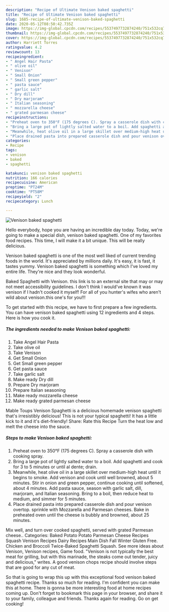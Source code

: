 ```yaml
---
description: "Recipe of Ultimate Venison baked spaghetti"
title: "Recipe of Ultimate Venison baked spaghetti"
slug: 1685-recipe-of-ultimate-venison-baked-spaghetti
date: 2020-05-12T08:50:42.735Z
image: https://img-global.cpcdn.com/recipes/5537497732874240/751x532cq70/venison-baked-spaghetti-recipe-main-photo.jpg
thumbnail: https://img-global.cpcdn.com/recipes/5537497732874240/751x532cq70/venison-baked-spaghetti-recipe-main-photo.jpg
cover: https://img-global.cpcdn.com/recipes/5537497732874240/751x532cq70/venison-baked-spaghetti-recipe-main-photo.jpg
author: Harriett Torres
ratingvalue: 4.2
reviewcount: 13
recipeingredient:
- " Angel Hair Pasta"
- " olive oil"
- " Venison"
- " Small Onion"
- " Small green pepper"
- " pasta sauce"
- " garlic salt"
- " Dry dill"
- " Dry marjoram"
- " Italian seasoning"
- " mozzarella cheese"
- " grated parmesan cheese"
recipeinstructions:
- "Preheat oven to 350°F (175 degrees C). Spray a casserole dish with cooking spray."
- "Bring a large pot of lightly salted water to a boil. Add spaghetti and cook for 3 to 5 minutes or until al dente; drain."
- "Meanwhile, heat olive oil in a large skillet over medium-high heat until it begins to smoke. Add venison and cook until well browned, about 5 minutes. Stir in onion and green pepper, continue cooking until softened, about 4 minutes. Add pasta sauce, season with garlic salt, dill, marjoram, and Italian seasoning. Bring to a boil, then reduce heat to medium, and simmer for 5 minutes."
- "Place drained pasta into prepared casserole dish and pour venison overtop. sprinkle with Mozzarella and Parmesan cheeses. Bake in preheated oven until the cheese is bubbly and browned, about 25 minutes."
categories:
- Recipe
tags:
- venison
- baked
- spaghetti

katakunci: venison baked spaghetti 
nutrition: 166 calories
recipecuisine: American
preptime: "PT24M"
cooktime: "PT58M"
recipeyield: "2"
recipecategory: Lunch

---
```



![Venison baked spaghetti](https://img-global.cpcdn.com/recipes/5537497732874240/751x532cq70/venison-baked-spaghetti-recipe-main-photo.jpg)

Hello everybody, hope you are having an incredible day today. Today, we're going to make a special dish, venison baked spaghetti. One of my favorites food recipes. This time, I will make it a bit unique. This will be really delicious.

Venison baked spaghetti is one of the most well liked of current trending foods in the world. It's appreciated by millions daily. It's easy, it is fast, it tastes yummy. Venison baked spaghetti is something which I've loved my entire life. They're nice and they look wonderful.

Baked Spaghetti with Venison. this link is to an external site that may or may not meet accessibility guidelines. I don&#39;t think I would&#39;ve known it was venison if I hadn&#39;t cooked it myself! For all of you hunter&#39;s wifes who aren&#39;t wild about venison.this one&#39;s for you!!!


To get started with this recipe, we have to first prepare a few ingredients. You can have venison baked spaghetti using 12 ingredients and 4 steps. Here is how you cook it.

<!--inarticleads1-->

##### The ingredients needed to make Venison baked spaghetti:

1. Take  Angel Hair Pasta
1. Take  olive oil
1. Take  Venison
1. Get  Small Onion
1. Get  Small green pepper
1. Get  pasta sauce
1. Take  garlic salt
1. Make ready  Dry dill
1. Prepare  Dry marjoram
1. Prepare  Italian seasoning
1. Make ready  mozzarella cheese
1. Make ready  grated parmesan cheese


Mable Toups Venison Spaghetti is a delicious homemade venison spaghetti that&#39;s irresistibly delicious! This is not your typical spaghetti! It has a little kick to it and it&#39;s diet-friendly! Share: Rate this Recipe Turn the heat low and melt the cheese into the sauce. 

<!--inarticleads2-->

##### Steps to make Venison baked spaghetti:

1. Preheat oven to 350°F (175 degrees C). Spray a casserole dish with cooking spray.
1. Bring a large pot of lightly salted water to a boil. Add spaghetti and cook for 3 to 5 minutes or until al dente; drain.
1. Meanwhile, heat olive oil in a large skillet over medium-high heat until it begins to smoke. Add venison and cook until well browned, about 5 minutes. Stir in onion and green pepper, continue cooking until softened, about 4 minutes. Add pasta sauce, season with garlic salt, dill, marjoram, and Italian seasoning. Bring to a boil, then reduce heat to medium, and simmer for 5 minutes.
1. Place drained pasta into prepared casserole dish and pour venison overtop. sprinkle with Mozzarella and Parmesan cheeses. Bake in preheated oven until the cheese is bubbly and browned, about 25 minutes.


Mix well, and turn over cooked spaghetti, served with grated Parmesan cheese.. Categories: Baked Potato Potato Parmesan Cheese Recipes Squash Venison Recipes Dairy Recipes Main Dish Fall Winter Gluten Free. Chicken and Broccoli Twice-Baked Spaghetti Squash. See more ideas about Venison, Venison recipes, Game food. &#34;Venison is not typically the best meat for grilling, but with this marinade, the steaks come out tender, juicy and delicious,&#34; writes. A good venison chops recipe should involve steps that are good for any cut of meat. 

So that is going to wrap this up with this exceptional food venison baked spaghetti recipe. Thanks so much for reading. I'm confident you can make this at home. There is gonna be more interesting food at home recipes coming up. Don't forget to bookmark this page in your browser, and share it to your family, colleague and friends. Thanks again for reading. Go on get cooking!
